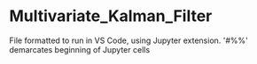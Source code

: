 # Multivariate_Kalman_Filter

File formatted to run in VS Code, using Jupyter extension.
'#%%' demarcates beginning of Jupyter cells
